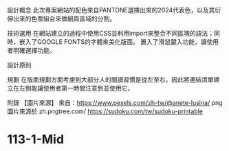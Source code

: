 
設計概念
    此次專案網站的配色來自PANTONE選擇出來的2024代表色，以及其衍伸出來的色票組合來做網頁區域的分割。

技術選用
    在網站建立的過程中使用CSS並利用import來整合不同區塊的語法；同時，嵌入了GOOGLE FONTS的字體來美化版面。
    置入了滑鼠鍵入功能，讓使用者明確選擇功能。

設計原則

規劃
    在版面規劃方面考慮到大部分人的閱讀習慣是從左至右，因此將連結清單建立在左側能讓使用者第一時間注意到並使用它。

附錄
    【圖片來源】
        來自：https://www.pexels.com/zh-tw/@anete-lusina/
        png 圖片來源於 zh.pngtree.com/
        https://sudoku.com/tw/sudoku-printable

# 113-1-Mid